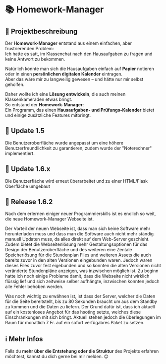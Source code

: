 # 📚 Homework-Manager

## 📝 Projektbeschreibung

Der **Homework-Manager** entstand aus einem einfachen, aber frustrierenden Problem:  
Ich hatte es satt, im Klassenchat nach den Hausaufgaben zu fragen und keine Antwort zu bekommen.  

Natürlich könnte man sich die Hausaufgaben einfach auf **Papier** notieren oder in einen **persönlichen digitalen Kalender** eintragen.  
Aber das wäre mir zu langweilig gewesen – und hätte nur mir selbst geholfen.  

Daher wollte ich eine **Lösung entwickeln**, die auch meinen Klassenkameraden etwas bringt.  
So entstand der **Homework-Manager**:  
Ein Programm, das einen **Hausaufgaben- und Prüfungs-Kalender** bietet und einige zusätzliche Features mitbringt.  

## 🔄️ Update 1.5 
Die Benutzeroberfläche wurde angepasst um eine höhere Benutzerfreundlichkeit zu garantieren, zudem wurde der "Noterechner" implementiert.

## 🔄️ Update 1.6.x
Die Benutzerfläche wird erneut überarbeitet und zu einer HTML/Flask Oberfläche umgebaut

## 🔄️ Release 1.6.2
Nach dem erlernen einiger neuer Programmierskills ist es endlich so weit, die neue Homework-Manager Webseite ist.

Der Vorteil der neuen Webseite ist, dass man sich keine Software mehr herunterladen muss und dass man die Software auch nicht mehr ständig manuell Updaten muss, da alles direkt auf dem Web-Server geschieht. Zudem bietet die Webseitenlösung mehr Gestaltungsoptionen für das Design der Benutzeroberfläche und des weiteren eine Zentale Speicherlösung für die Stundenplan Files und weiteren Assets die auch bereits zuvor in den alten Versionen eingebunden waren. Jedoch waren dieses Files zuvor fest eigebunden und so konnten die alten Versionen nicht veränderte Stundenpläne anzeigen, was inzwischen möglich ist. Zu beginn hatte ich noch einige Probleme damit, dass die Webseite nicht wirklich flüssig lief und sich zeitweise selber aufhängte, inzwischen konnten jedoch alle Fehler behoben werden.

Was noch wichtig zu erwähnen ist, ist dass der Server, welcher die Daten für die Seite bereitstellt, bis zu 80 Sekunden braucht um aus dem Standby zu kommen und die Daten zu liefern. Der Grund dafür ist, dass ich aktuell auf ein kostenloses Angebot für das hsoting setzte, welches diese Einschränkungen mit sich bringt. Aktuell stehen jedoch die überlegungen im Raum für monatlich 7 Fr. auf ein sofort verfügabres Paket zu setzen.

## ℹ️ Mehr Infos

Falls du **mehr über die Entstehung oder die Struktur** des Projekts erfahren möchtest, kannst du dich gerne bei mir melden. 😊
